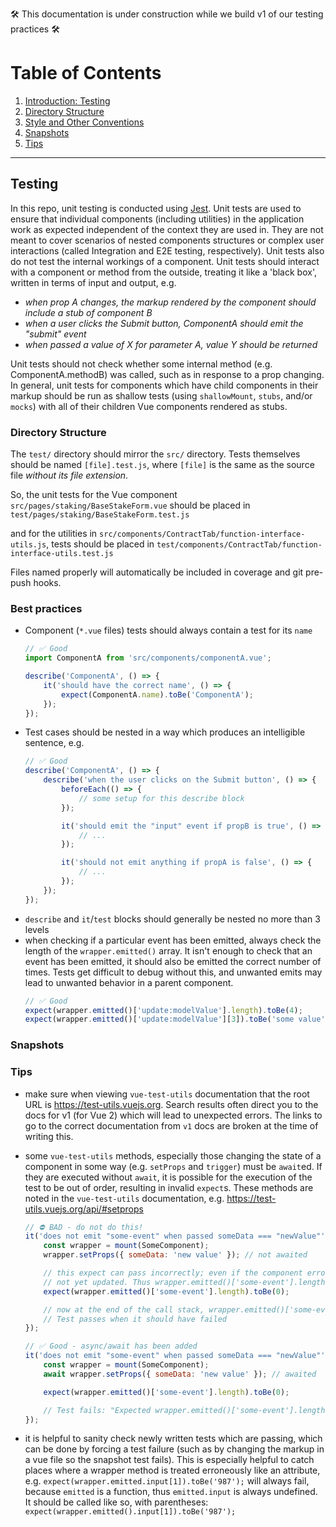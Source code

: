🛠️ This documentation is under construction while we build v1 of our testing practices 🛠️

# Table of Contents
1. [Introduction: Testing](#intro)
2. [Directory Structure](#directory-structure)
3. [Style and Other Conventions](#conventions)
4. [Snapshots](#snapshots)
5. [Tips](#tips)
<hr></hr>

## Testing <a name="#intro"></a>
In this repo, unit testing is conducted using [Jest](https://jestjs.io/). Unit tests are used to ensure that individual
components (including utilities) in the application work as expected independent of the context they are used in.
They are not meant to cover scenarios of nested components structures or complex user interactions
(called Integration and E2E testing, respectively). Unit tests also do not test the internal
workings of a component. Unit tests should interact with a component or method from the outside, treating it like a
'black box', written in terms of input and output, e.g.
- _when prop A changes, the markup rendered by the component should include a stub of component B_
- _when a user clicks the Submit button, ComponentA should emit the "submit" event_
- _when passed a value of X for parameter A, value Y should be returned_

Unit tests should not check whether some internal method (e.g. ComponentA.methodB) was called, such as in
response to a prop changing. In general, unit tests for components which have child components in their markup should be run as shallow tests
(using `shallowMount`, `stubs`, and/or `mocks`) with all of their children Vue components rendered as stubs.


### Directory Structure <a name="#directory-structure"></a>
The `test/` directory should mirror the `src/` directory. Tests themselves should be named `[file].test.js`,
where `[file]` is the same as the source file _without its file extension_.

So, the unit tests for the Vue component `src/pages/staking/BaseStakeForm.vue`
should be placed in `test/pages/staking/BaseStakeForm.test.js`

and for the utilities in `src/components/ContractTab/function-interface-utils.js`, tests should be placed in
`test/components/ContractTab/function-interface-utils.test.js`

Files named properly will automatically be included in coverage and git pre-push hooks.

### Best practices <a name="#conventions"></a>
- Component (`*.vue` files) tests should always contain a test for its `name`
    ```js
    // ✅ Good
    import ComponentA from 'src/components/componentA.vue';

    describe('ComponentA', () => {
        it('should have the correct name', () => {
            expect(ComponentA.name).toBe('ComponentA');
        });
    });
    ```
- Test cases should be nested in a way which produces an intelligible sentence, e.g.
    ```js
    // ✅ Good
    describe('ComponentA', () => {
        describe('when the user clicks on the Submit button', () => {
            beforeEach(() => {
                // some setup for this describe block
            });

            it('should emit the "input" event if propB is true', () => {
                // ...
            });

            it('should not emit anything if propA is false', () => {
                // ...
            });
        });
    });
    ```
- `describe` and `it`/`test` blocks should generally be nested no more than 3 levels
- when checking if a particular event has been emitted, always check the length of the `wrapper.emitted()` array.
It isn't enough to check that an event has been emitted, it should also be emitted the correct number of times.
Tests get difficult to debug without this, and unwanted emits may lead to unwanted behavior in a parent component.
    ```js
    // ✅ Good
    expect(wrapper.emitted()['update:modelValue'].length).toBe(4);
    expect(wrapper.emitted()['update:modelValue'][3]).toBe('some value');
    ```


### Snapshots <a name="#snapshots"></a>

### Tips <a name="#tips"></a>
- make sure when viewing `vue-test-utils` documentation that the root URL is https://test-utils.vuejs.org. Search results
often direct you to the docs for v1 (for Vue 2) which will lead to unexpected errors. The links to go to the correct
documentation from `v1` docs are broken at the time of writing this.
- some `vue-test-utils` methods, especially those changing the state of a component in some way
(e.g. `setProps` and `trigger`) must be `await`ed. If they are executed without `await`, it is possible for the
execution of the test to be out of order, resulting in invalid `expect`s. These methods are noted in the
`vue-test-utils` documentation, e.g. https://test-utils.vuejs.org/api/#setprops
    ```js
    // ⛔ BAD - do not do this!
    it('does not emit "some-event" when passed someData === "newValue"', () => {
        const wrapper = mount(SomeComponent);
        wrapper.setProps({ someData: 'new value' }); // not awaited

        // this expect can pass incorrectly; even if the component erroneously emits 'some-event', the component has
        // not yet updated. Thus wrapper.emitted()['some-event'].length will still be 0, leading to a missed error
        expect(wrapper.emitted()['some-event'].length).toBe(0);

        // now at the end of the call stack, wrapper.emitted()['some-event'].length is incremented from 0 to 1
        // Test passes when it should have failed
    });
    ```

    ```js
    // ✅ Good - async/await has been added
    it('does not emit "some-event" when passed someData === "newValue"', async () => { // async added to the arrow function
        const wrapper = mount(SomeComponent);
        await wrapper.setProps({ someData: 'new value' }); // awaited

        expect(wrapper.emitted()['some-event'].length).toBe(0);

        // Test fails: "Expected wrapper.emitted()['some-event'].length to be 0, instead got 1"
    });
    ```
- it is helpful to sanity check newly written tests which are passing, which can be done by
forcing a test failure (such as by changing the markup in a vue file so the snapshot test fails). This is especially
helpful to catch places where a wrapper method is treated erroneously like an attribute,
e.g. `expect(wrapper.emitted.input[1]).toBe('987');` will always fail, because `emitted` is a function, thus
`emitted.input` is always undefined. It should be called like so, with parentheses:
`expect(wrapper.emitted().input[1]).toBe('987');`

###
